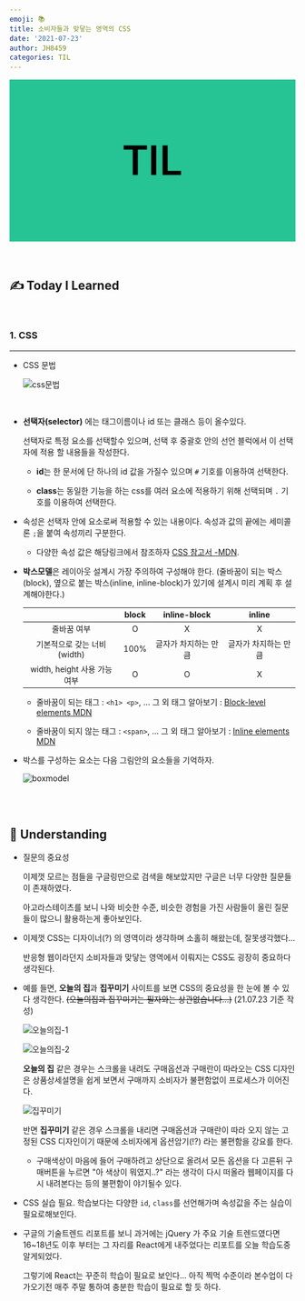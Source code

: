 ```yaml
---
emoji: 📚
title: 소비자들과 맞닿는 영역의 CSS
date: '2021-07-23'
author: JH8459
categories: TIL
---
```


![github-blog.png](../../assets/common/TIL.jpeg)

<br>

## ✍️ **T**oday **I** **L**earned

<br>

### 1. CSS

---

- CSS 문법

  ![css문법](https://user-images.githubusercontent.com/83164003/127822567-a436423c-8884-48ff-8ccf-16009f5f2071.png)

  <br>

- **선택자(selector)** 에는 태그이름이나 id 또는 클래스 등이 올수있다.

  선택자로 특정 요소를 선택할수 있으며, 선택 후 중괄호 안의 선언 블럭에서 이 선택자에 적용 할 내용들을 작성한다.

  - **id**는 한 문서에 단 하나의 id 값을 가질수 있으며 `#` 기호를 이용하여 선택한다.

  - **class**는 동일한 기능을 하는 css를 여러 요소에 적용하기 위해 선택되며 `.` 기호를 이용하여 선택한다.

- 속성은 선택자 안에 요소로써 적용할 수 있는 내용이다. 속성과 값의 끝에는 세미콜론 `;`을 붙여 속성끼리 구분한다.

  - 다양한 속성 값은 해당링크에서 참조하자 <a href="https://developer.mozilla.org/ko/docs/Web/CSS/Reference" target="_blank">CSS 참고서 -MDN</a>.

- **박스모델**은 레이아웃 설계시 가장 주의하여 구성해야 한다. (줄바꿈이 되는 박스(block), 옆으로 붙는 박스(inline, inline-block)가 있기에 설계시 미리 계획 후 설계해야한다.)

  |                             | block |     inline-block     |        inline        |
  | :-------------------------: | :---: | :------------------: | :------------------: |
  |         줄바꿈 여부         |   O   |          X           |          X           |
  | 기본적으로 갖는 너비(width) | 100%  | 글자가 차지하는 만큼 | 글자가 차지하는 만큼 |
  | width, height 사용 가능여부 |   O   |          O           |          X           |

  - 줄바꿈이 되는 태그 : `<h1> <p>`, ... 그 외 태그 알아보기 : <a href="https://developer.mozilla.org/en-US/docs/Web/HTML/Block-level_elements" target="_blank">Block-level elements MDN</a>

  - 줄바꿈이 되지 않는 태그 : `<span>`, ... 그 외 태그 알아보기 : <a href="https://developer.mozilla.org/en-US/docs/Web/HTML/Inline_elements" target="_blank">Inline elements MDN</a>

- 박스를 구성하는 요소는 다음 그림안의 요소들을 기억하자.

  ![boxmodel](https://user-images.githubusercontent.com/83164003/127825165-68c259bf-b219-4117-84d1-09b0196a8f6f.png)

<br>
<br>

## 🤔 Understanding

- 질문의 중요성

  이제껏 모르는 점들을 구글링만으로 검색을 해보았지만 구글은 너무 다양한 질문들이 존재하였다.

  아고라스테이츠를 보니 나와 비슷한 수준, 비슷한 경험을 가진 사람들이 올린 질문들이 많으니 활용하는게 좋아보인다.

- 이제껏 CSS는 디자이너(?) 의 영역이라 생각하며 소홀히 해왔는데, 잘못생각했다...

  반응형 웹이라던지 소비자들과 맞닿는 영역에서 이뤄지는 CSS도 굉장히 중요하다 생각된다.

- 예를 들면, **오늘의 집**과 **집꾸미기** 사이트를 보면 CSS의 중요성을 한 눈에 볼 수 있다 생각한다. ~~(오늘의집과 집꾸미기는 필자와는 상관없습니다...)~~ (21.07.23 기준 작성)

  ![오늘의집-1](https://user-images.githubusercontent.com/83164003/127821688-a0de6822-3bf4-4da2-9078-671229da40ba.png)

  ![오늘의집-2](https://user-images.githubusercontent.com/83164003/127821760-64cf79cb-d6ee-42e9-9cd4-953404fc476b.png)

  **오늘의 집** 같은 경우는 스크롤을 내려도 구매옵션과 구매란이 따라오는 CSS 디자인은 상품상세설명을 쉽게 보면서 구매까지 소비자가 불편함없이 프로세스가 이어진다.

  ![집꾸미기](https://user-images.githubusercontent.com/83164003/127821976-21435a42-7298-464f-acae-d2780f065456.png)

  반면 **집꾸미기** 같은 경우 스크롤을 내리면 구매옵션과 구매란이 따라 오지 않는 고정된 CSS 디자인이기 때문에 소비자에게 옵션암기(!?) 라는 불편함을 강요를 한다.

  - 구매색상이 마음에 들어 구매하려고 상단으로 올려서 모든 옵션을 다 고른뒤 구매버튼을 누르면 "아 색상이 뭐였지..?" 라는 생각이 다시 떠올라 웹페이지를 다시 내려본다는 등의 불편함이 야기될수 있다.

- CSS 실습 필요. 학습보다는 다양한 `id`, `class`를 선언해가며 속성값을 주는 실습이 필요로해보인다.

- 구글의 기술트렌드 리포트를 보니 과거에는 jQuery 가 주요 기술 트렌드였다면 16~18년도 이후 부터는 그 자리를 React에게 내주었다는 리포트를 오늘 학습도중 알게되었다.

  그렇기에 React는 꾸준히 학습이 필요로 보인다... 아직 찍먹 수준이라 본수업이 다가오기전 매주 주말 통하여 충분한 학습이 필요로 할 듯 하다.

<br>
<br>

```toc

```
